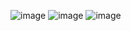 ![image](https://github.com/F219295/21F-9295_web-programming-course/assets/100989662/5474f0aa-7224-427f-a30e-5a7aacb1608a)
![image](https://github.com/F219295/21F-9295_web-programming-course/assets/100989662/2954aaa4-3a95-4408-9594-3b02e35c03e9)
![image](https://github.com/F219295/21F-9295_web-programming-course/assets/100989662/db064cc3-6945-4939-a32d-8006c74c18a2)
